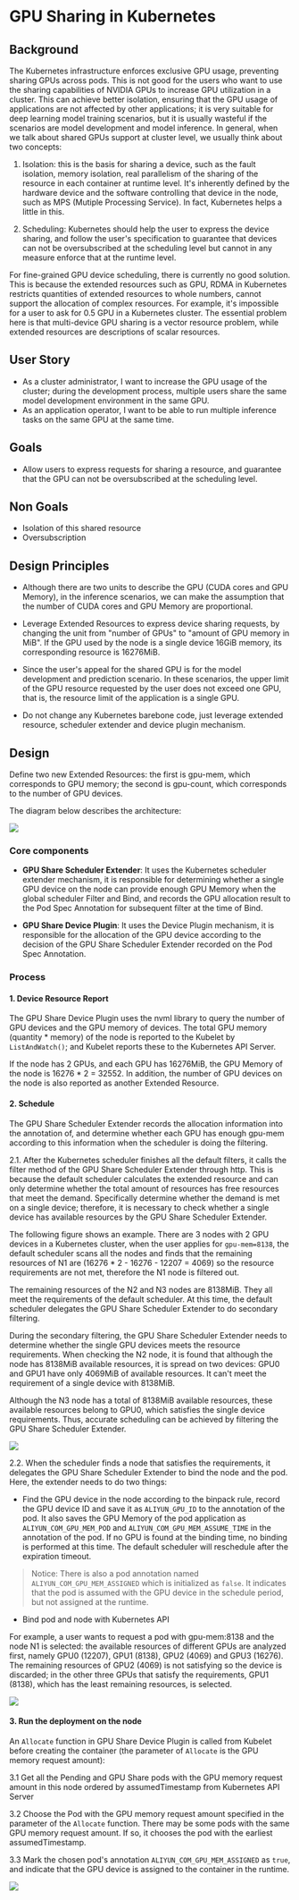 # GPU Sharing in Kubernetes

## Background

The Kubernetes infrastructure enforces exclusive GPU usage, preventing sharing GPUs across pods. This is not good for the users who want to use the sharing capabilities of NVIDIA GPUs to increase GPU utilization in a cluster. 
This can achieve better isolation, ensuring that the GPU usage of applications are not affected by other applications; it is very suitable for deep learning model training scenarios, but it is usually wasteful if the scenarios are model development and model inference. In general, when we talk about shared GPUs support at cluster level, we usually think about two concepts: 

1. Isolation: this is the basis for sharing a device, such as the fault isolation, memory isolation, real parallelism of the sharing of
the resource in each container at runtime level. It's inherently defined by the hardware device and the software controlling that device in the node, such as MPS (Mutiple Processing Service). In fact, Kubernetes helps a little in this.

2. Scheduling: Kubernetes should help the user to express the device sharing, and follow the user's specification to guarantee that devices can not be oversubscribed at the scheduling level but cannot in any measure enforce that at the runtime level.

For fine-grained GPU device scheduling, there is currently no good solution. This is because the extended resources such as GPU, RDMA in Kubernetes restricts quantities of extended resources to whole numbers, cannot support the allocation of complex resources. For example, it's impossible for a user to ask for 0.5 GPU in a Kubernetes cluster. The essential problem here is that multi-device GPU sharing is a vector resource problem, while extended resources are descriptions of scalar resources.


## User Story

- As a cluster administrator, I want to increase the GPU usage of the cluster; during the development process, multiple users share the same model development environment in the same GPU.
- As an application operator, I want to be able to run multiple inference tasks on the same GPU at the same time.

## Goals

- Allow users to express requests for sharing a resource, and guarantee that the GPU can not be oversubscribed at the scheduling level.

## Non Goals

- Isolation of this shared resource
- Oversubscription

## Design Principles

- Although there are two units to describe the GPU (CUDA cores and GPU Memory), in the inference scenarios, we can make the assumption that the number of CUDA cores and GPU Memory are proportional. 

- Leverage Extended Resources to express device sharing requests, by changing the unit from "number of GPUs" to "amount of GPU memory in MiB". If the GPU used by the node is a single device 16GiB memory, its corresponding resource is 16276MiB.

- Since the user's appeal for the shared GPU is for the model development and prediction scenario. In these scenarios, the upper limit of the GPU resource requested by the user does not exceed one GPU, that is, the resource limit of the application is a single GPU.

- Do not change any Kubernetes barebone code, just leverage extended resource, scheduler extender and device plugin mechanism. 

## Design

Define two new Extended Resources: the first is gpu-mem, which corresponds to GPU memory; the second is gpu-count, which corresponds to the number of GPU devices.

The diagram below describes the architecture:

![](arch.jpg)


### Core components

- **GPU Share Scheduler Extender**: It uses the Kubernetes scheduler extender mechanism, it is responsible for determining whether a single GPU device on the node can provide enough GPU Memory when the global scheduler Filter and Bind, and records the GPU allocation result to the Pod Spec Annotation for subsequent filter at the time of Bind. 

- **GPU Share Device Plugin**: It uses the Device Plugin mechanism, it is responsible for the allocation of the GPU device according to the decision of the GPU Share Scheduler Extender recorded on the Pod Spec Annotation.

### Process

#### 1\. Device Resource Report

The GPU Share Device Plugin uses the nvml library to query the number of GPU devices and the GPU memory of devices. The total GPU memory (quantity * memory) of the node is reported to the Kubelet by `ListAndWatch()`; and Kubelet reports these to the Kubernetes API Server.

If the node has 2 GPUs, and each GPU has 16276MiB, the GPU Memory of the node is 16276 * 2 = 32552. In addition, the number of GPU devices on the node is also reported as another Extended Resource. 

#### 2\. Schedule

The GPU Share Scheduler Extender records the allocation information into the annotation of, and determine whether each GPU has enough gpu-mem according to this information when the scheduler is doing the filtering.

2.1. After the Kubernetes scheduler finishes all the default filters, it calls the filter method of the GPU Share Scheduler Extender through http. This is because the default scheduler calculates the extended resource and can only determine whether the total amount of resources has free resources that meet the demand. Specifically determine whether the demand is met on a single device; therefore, it is necessary to check whether a single device has available resources by the GPU Share Scheduler Extender.


The following figure shows an example. There are 3 nodes with 2 GPU devices in a Kubernetes cluster, when the user applies for `gpu-mem=8138`, the default scheduler scans all the nodes and finds that the remaining resources of N1 are (16276 * 2 - 16276 - 12207 = 4069) so the resource requirements are not met, therefore the N1 node is filtered out. 

The remaining resources of the N2 and N3 nodes are 8138MiB. They all meet the requirements of the default scheduler. At this time, the default scheduler delegates the GPU Share Scheduler Extender to do secondary filtering.

During the secondary filtering, the GPU Share Scheduler Extender needs to determine whether the single GPU devices meets the resource requirements. When checking the N2 node, it is found that although the node has 8138MiB available resources, it is spread on two devices: GPU0 and GPU1 have only 4069MiB of available resources. It can't meet the requirement of a single device with 8138MiB.

Although the N3 node has a total of 8138MiB available resources, these available resources belong to GPU0, which satisfies the single device requirements. Thus, accurate scheduling can be achieved by filtering the GPU Share Scheduler Extender.

![](filter.jpg)

2.2. When the scheduler finds a node that satisfies the requirements, it delegates the GPU Share Scheduler Extender to bind the node and the pod. Here, the extender needs to do two things:

- Find the GPU device in the node according to the binpack rule, record the GPU device ID and save it as `ALIYUN_GPU_ID` to the annotation of the pod. It also saves the GPU Memory of the pod application as `ALIYUN_COM_GPU_MEM_POD` and `ALIYUN_COM_GPU_MEM_ASSUME_TIME` in the annotation of the pod. If no GPU is found at the binding time, no binding is performed at this time. The default scheduler will reschedule after the expiration timeout.

> Notice: There is also a pod annotation named `ALIYUN_COM_GPU_MEM_ASSIGNED` which is initialized as `false`. It indicates that the pod is assumed with the GPU device in the schedule period, but not assigned at the runtime.

- Bind pod and node with Kubernetes API

For example, a user wants to request a pod with gpu-mem:8138 and the node N1 is selected: the available resources of different GPUs are analyzed first, namely GPU0 (12207), GPU1 (8138), GPU2 (4069) and GPU3 (16276). The remaining resources of GPU2 (4069) is not satisfying so the device is discarded; in the other three GPUs that satisfy the requirements, GPU1 (8138), which has the least remaining resources, is selected.

![](bind.jpg)

#### 3\. Run the deployment on the node


An `Allocate` function in GPU Share Device Plugin is called from Kubelet before creating the container (the parameter of `Allocate` is the GPU memory request amount): 

3.1 Get all the Pending and GPU Share pods with the GPU memory request amount in this node ordered by assumedTimestamp from Kubernetes API Server

3.2 Choose the Pod with the GPU memory request amount specified in the parameter of the `Allocate` function. There may be some pods with the same GPU memory request amount. If so, it chooses the pod with the earliest assumedTimestamp.

3.3 Mark the chosen pod's annotation `ALIYUN_COM_GPU_MEM_ASSIGNED` as `true`, and indicate that the GPU device is assigned to the container in the runtime.

 
![](sequence.jpg)

